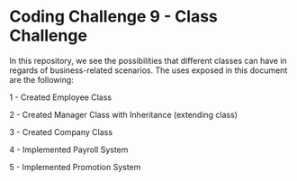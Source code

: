 # Coding Challenge 9 - Class Challenge

In this repository, we see the possibilities that different classes can have in regards of business-related scenarios.
The uses exposed in this document are the following:

1 - Created Employee Class

2 - Created Manager Class with Inheritance (extending class)

3 - Created Company Class

4 - Implemented Payroll System

5 - Implemented Promotion System
